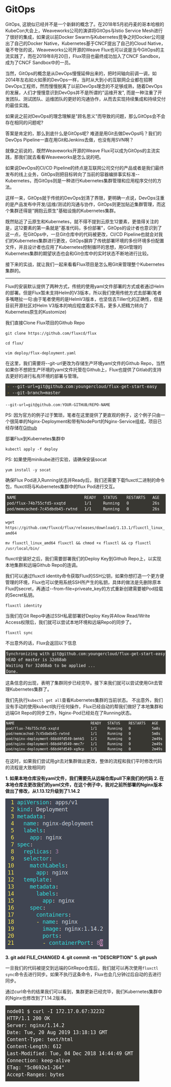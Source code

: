 # GitOps

GitOps, 这貌似已经并不是一个新鲜的概念了。在2018年5月初丹麦的哥本哈根的KubeCon大会上，Weaveworks公司的演讲将GitOps与Istio Service Mesh进行了很好的集成，如果说以前Docker Swarm与Kubernetes竞争之时Docker公司提出了自己的Docker Native，Kubernetes基于CNCF提出了自己的Cloud Native，毫不夸张的说，Weaveworks公司开源的Weave Flux也可以说是当今GitOps的主流实践了，而在2019年8月20日，Flux项目也最终成功加入了CNCF Sandbox，成为了CNCF Sandbox中的一员。

当然，GitOps的概念是从DevOps慢慢延伸出来的，把时间轴向前调一调，如2014年左右如火如荼的DevOps一样，当时从大到小的互联网企业都在招聘DevOps工程师，然而慢慢脱离了以前DevOps理念的不足够成熟，随着DevOps的发展，人们才慢慢意识到DevOps并不是所谓的"运维开发", 而是一种注重了开发团队、测试团队、运维团队的更好的沟通协作，从而去实现持续集成和持续交付的最佳实践。

如果说之前对DevOps的理念理解是"顾名思义"而导致的问题，那么GitOps会不会存在相同的问题呢?

答案是肯定的，那么到底什么是GitOps呢? 难道是用Git去做DevOps吗？我们的DevOps Pipeline一直在用Git和Jenkins去做，也没有用SVN啊？

就像之前说的，既然Weaveworks开源的Weave Flux可以成为GitOps的主流实践，那我们就去看看Weaveworks是怎么说的吧。

如果说DevOps的CI/CD Pipeline的终点是互联网公司交付的产品或者是我们最终发布的线上业务，GitOps则把目标转向了当前的容器编排事实标准--Kubernetes，而GitOps则是一种进行Kubernetes集群管理和应用程序交付的方法。

这样一来，GitOps就于传统的DevOps划清了界限，更明确一点说，DevOps注重的是产品发布中开发/运维/测试的沟通与协作，GitOps则更加贴近集群管理，而这个集群还得是"拥抱云原生"基础设施的Kubernetes集群。

既然贴近了云原生和Kubernetes，就不得不提到云原生12要素，更值得关注的是，这12要素的第一条就是"基准代码，多份部署"，GitOps的设计者也意识到了这一点，在GitOps中，一旦Git仓库中的代码被更改，CI/CD Pipeline也就会对我们的Kubernetes集群进行更改，GitOps摒弃了传统部署环境的多份环境多份配置文件，并且设计者也应用了Kubernetes控制循环的思想，用Git管理的Kubernetes集群的期望状态也会和Git仓库中的实时状态不断地进行比较。

接下来的实战，就让我们一起来看看Flux项目是怎么用Git来管理整个Kubernetes集群的。
***
Flux的安装默认提供了两种方式，传统的使用yaml文件部署的方式或者通过Helm的部署。但是Flux暂未支持Helm的V3版本，所以我们使用传统方式去部署(笔者多嘴瞎扯一句:由于笔者使用的是HelmV3版本，也坚信去Tiller化的正确性，但是目前开源社区对Helm V3版本的响应程度着实不高，更多人把精力转向了Kubernetes原生的Kustomize)

我们直接Clone Flux项目的Github Repo

`
git clone https://github.com/fluxcd/flux
`

`
cd flux/
`

`
vim deploy/flux-deployment.yaml
`

在这里，我们需要将--git-url更改为存储生产环境yaml文件的Github Repo，当然如果你不想把生产环境的yaml文件托管在Github上，Flux也提供了Gitlab的支持去更好的进行私有环境的部署与管理。

![Git-Repo-Config.png](imgs/Git-Repo-Config.png?raw=true)

`
--git-url=git@github.com:YOUR-GITHUB/REPO-NAME
`

PS: 因为官方的例子过于繁琐，笔者在这里提供了更直观的例子，这个例子只由一个很简单的Nginx-Deployment和带有NodePort的Nginx-Service组成，项目已经存储在[Github](https://github.com/youngercloud/flux-get-start-easy)

部署Flux到Kubernetes集群中

`
kubectl apply -f deploy
`

PS: 如果使用minikube进行实验，请确保安装socat

`
yum install -y socat
`

确保Flux Pod进入Running状态并Ready后，我们还需要下载fluxctl二进制的命令包，fluxctl将与Kubernetes集群中的flux Pod进行交互。

![Flux-Deployed.png](imgs/Flux-Deployed.png?raw=true)

`
wget https://github.com/fluxcd/flux/releases/download/1.13.1/fluxctl_linux_amd64
`

`
mv fluxctl_linux_amd64 fluxctl && chmod +x fluxctl && cp fluxctl /usr/local/bin/
`

fluxctl安装好之后，我们需要部署我们的Deploy Key到Github Repo上，以实现本地集群和远端Github Repo的连调。


我们可以通过fluxctl identity命令获取Flux的SSH公钥，如果你想打造一个更方便管理的环境，Flux也可以使用系统SSH所产生的私钥，具体的做法是先删除原本Flux的secret，再通过--from-file=priveate_key的方式重新创建需要被Pod挂载的Secret私钥。

`
fluxctl identity
`

当我们在Git Repo中通过SSH私密部署好Deploy Key并Allow Read/Write Access权限后，我们就可以尝试本地环境和远端Repo的同步了。

`
fluxctl sync
`

不出意外的话，Flux会返回以下信息

![First-Sync-Success.png](imgs/First-Sync-Success.png?raw=true)

这条信息的出现，表明了集群同步已经完毕。接下来我们就可以尝试使用Git去管理Kubernetes集群了。
 
我们先执行`kubectl get all`查看Kubernetes集群的当前状态。
不出意外，我们没有手动的使用kubectl执行任何操作，Flux已经自动的帮我们做好了本地集群和远端Git Repo的同步工作，Nginx-Pod已经处在了Running状态。

![Nginx-Deployment-Succeed.png](imgs/Nginx-Deployment-Succeed.png?raw=true)

在这时，如果我们尝试用git去对集群做出更改，整体的流程和我们平时修改代码的流程是大致相同的

**1. 如果本地仓库没有yaml文件，我们需要先从远端仓库pull下来我们的代码**
**2. 在本地仓库去更改我们的yaml文件，在这个例子中，我对之前所部署的Nginx版本做出了修改，从1.13.12升级到了1.14.2**

![Change-to-1.14.2.png](imgs/Change-to-1.14.2.png?raw=true)

**3. git add FILE_CHANGED**
**4. git commit -m "DESCRIPTION"**
**5. git push**

一旦我们的代码被提交到远端的GitRepo仓库后，我们就可以再次使用`fluxctl sync`命令去进行同步。如果不执行这条命令，Flux也会几分钟过后自动的去进行同步。

通过curl命令的结果我们可以看到，集群更新已经完毕，我们Kubernetes集群中的Nginx也修改到了1.14.2版本。

![New-Version-Success.png](imgs/New-Version-Success.png?raw=true)
